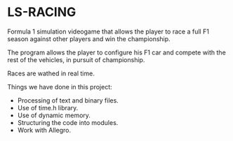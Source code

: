 # LS-RACING
Formula 1 simulation videogame that allows the player to race a full F1 season against other players and win the championship.

The program allows the player to configure his F1 car and compete with the rest of the vehicles, in pursuit of championship.

Races are wathed in real time.

Things we have done in this project:

- Processing of text and binary files.
- Use of time.h library.
- Use of dynamic memory.
- Structuring the code into modules. 
- Work with Allegro.
